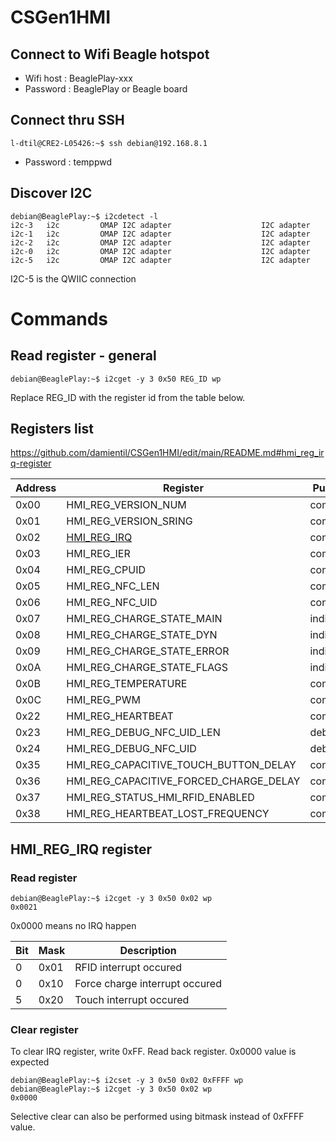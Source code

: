 # CSGen1HMI

## Connect to Wifi Beagle hotspot
* Wifi host : BeaglePlay-xxx
* Password : BeaglePlay or Beagle board

## Connect thru SSH

```
l-dtil@CRE2-L05426:~$ ssh debian@192.168.8.1
```

* Password : temppwd

## Discover I2C

```
debian@BeaglePlay:~$ i2cdetect -l
i2c-3	i2c       	OMAP I2C adapter                	I2C adapter
i2c-1	i2c       	OMAP I2C adapter                	I2C adapter
i2c-2	i2c       	OMAP I2C adapter                	I2C adapter
i2c-0	i2c       	OMAP I2C adapter                	I2C adapter
i2c-5	i2c       	OMAP I2C adapter                	I2C adapter
```

I2C-5 is the QWIIC connection


# Commands

## Read register - general

```
debian@BeaglePlay:~$ i2cget -y 3 0x50 REG_ID wp
```
Replace REG_ID with the register id from the table below.

## Registers list

https://github.com/damientil/CSGen1HMI/edit/main/README.md#hmi_reg_irq-register


| Address | Register                                | Purpose     | Tested |
|---------|-----------------------------------------|-------------|--------|
| 0x00    | HMI_REG_VERSION_NUM                     | common      | nok
| 0x01    | HMI_REG_VERSION_SRING                   | common      | nok
| 0x02    | [HMI_REG_IRQ](hmi_reg_irq-register)                             | common      | ok
| 0x03    | HMI_REG_IER                             | common      | ok
| 0x04    | HMI_REG_CPUID                           | common      | nok
| 0x05    | HMI_REG_NFC_LEN                         | common      | ok
| 0x06    | HMI_REG_NFC_UID                         | common      | nok
| 0x07    | HMI_REG_CHARGE_STATE_MAIN               | indication  | ok
| 0x08    | HMI_REG_CHARGE_STATE_DYN                | indication  | ok
| 0x09    | HMI_REG_CHARGE_STATE_ERROR              | indication  | nok
| 0x0A    | HMI_REG_CHARGE_STATE_FLAGS              | indication  | ok
| 0x0B    | HMI_REG_TEMPERATURE                     | common      | ok
| 0x0C    | HMI_REG_PWM                             | common      | ok
| 0x22    | HMI_REG_HEARTBEAT                       | common      | ok
| 0x23    | HMI_REG_DEBUG_NFC_UID_LEN               | debug       | nok
| 0x24    | HMI_REG_DEBUG_NFC_UID                   | debug       | ok
| 0x35    | HMI_REG_CAPACITIVE_TOUCH_BUTTON_DELAY   | common      | ok
| 0x36    | HMI_REG_CAPACITIVE_FORCED_CHARGE_DELAY  | common      | ok
| 0x37    | HMI_REG_STATUS_HMI_RFID_ENABLED         | common      | ok
| 0x38    | HMI_REG_HEARTBEAT_LOST_FREQUENCY        | common      | ok


## HMI_REG_IRQ register

### Read register
```
debian@BeaglePlay:~$ i2cget -y 3 0x50 0x02 wp
0x0021
```
0x0000 means no IRQ happen

| Bit | Mask | Description             |
| --- | ---- | ----------------------- |
| 0   | 0x01 | RFID interrupt occured  |
| 0   | 0x10 | Force charge interrupt occured  |
| 5   | 0x20 | Touch interrupt occured |


### Clear register
To clear IRQ register, write 0xFF.
Read back register. 0x0000 value is expected

```
debian@BeaglePlay:~$ i2cset -y 3 0x50 0x02 0xFFFF wp
debian@BeaglePlay:~$ i2cget -y 3 0x50 0x02 wp
0x0000

```
Selective clear can also be performed using bitmask instead of 0xFFFF value.
